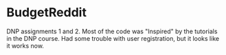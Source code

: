 # BudgetReddit
DNP assignments 1 and 2. 
Most of the code was "Inspired" by the tutorials in the DNP course.
Had some trouble with user registration, but it looks like it works now.
